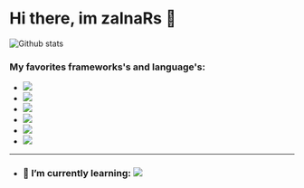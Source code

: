 # Hi there, im zalnaRs 👋

![Github stats](https://github-readme-stats.zalnars.vercel.app/api?username=zalnaRs&show_icons=true)

### My favorites frameworks's and language's:
 - <img src="https://img.shields.io/badge/c%23%20-%23239120.svg?&style=for-the-badge&logo=c-sharp&logoColor=white"/>
 - <img src="https://img.shields.io/badge/node.js%20-%2343853D.svg?&style=for-the-badge&logo=node.js&logoColor=white"/>
 - <img src="https://img.shields.io/badge/javascript%20-%23323330.svg?&style=for-the-badge&logo=javascript&logoColor=%23F7DF1E"/>
 - <img src="https://img.shields.io/badge/html5%20-%23E34F26.svg?&style=for-the-badge&logo=html5&logoColor=white"/>
 - <img src="https://img.shields.io/badge/css3%20-%231572B6.svg?&style=for-the-badge&logo=css3&logoColor=white"/>
 - <img src="https://img.shields.io/badge/react%20-%2320232a.svg?&style=for-the-badge&logo=react&logoColor=%2361DAFB"/>
 ---
 - ### 🌱 I’m currently learning: <img src="https://img.shields.io/badge/typescript%20-%23007ACC.svg?&style=for-the-badge&logo=typescript&logoColor=white"/>


